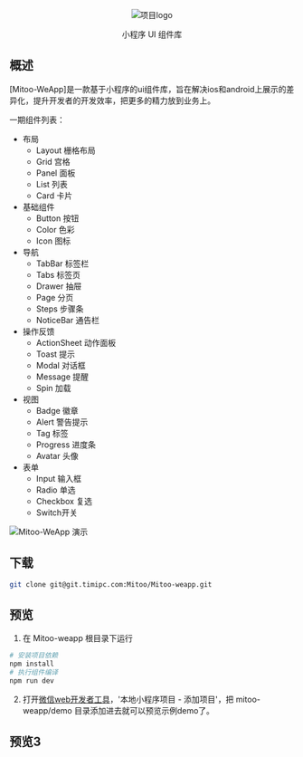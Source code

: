 <p align=center>
    <img alt="项目logo" src="https://mp.weixin.qq.com/wxopen/basicprofile?action=get_headimg&token=175954104&t=20180611160032">
</p>
<p align="center">小程序 UI 组件库</p>

## 概述
[Mitoo-WeApp]是一款基于小程序的ui组件库，旨在解决ios和android上展示的差异化，提升开发者的开发效率，把更多的精力放到业务上。

一期组件列表：
* 布局
	* Layout 栅格布局
	* Grid 宫格
	* Panel 面板
	* List 列表
	* Card 卡片
* 基础组件
	* Button 按钮
	* Color 色彩
 	* Icon 图标
* 导航
	* TabBar 标签栏
	* Tabs 标签页
	* Drawer 抽屉
	* Page 分页
	* Steps 步骤条
	* NoticeBar 通告栏
* 操作反馈
 	* ActionSheet 动作面板
	* Toast 提示
	* Modal 对话框
	* Message 提醒
	* Spin 加载
* 视图
	* Badge 徽章
	* Alert 警告提示
	* Tag 标签
	* Progress 进度条
	* Avatar 头像
* 表单
	* Input 输入框
	* Radio 单选
	* Checkbox 复选
	* Switch开关

![Mitoo-WeApp 演示](https://mp.weixin.qq.com/wxopen/qrcode?action=show&type=2&fakeid=3842044582&token=175954104)


## 下载
``` bash
git clone git@git.timipc.com:Mitoo/Mitoo-weapp.git
```

## 预览

1. 在 Mitoo-weapp 根目录下运行

``` bash
# 安装项目依赖
npm install
# 执行组件编译
npm run dev
```

2. 打开[微信web开发者工具](https://mp.weixin.qq.com/debug/wxadoc/dev/devtools/download.html)，'本地小程序项目 - 添加项目'，把 mitoo-weapp/demo 目录添加进去就可以预览示例demo了。

## 预览3
